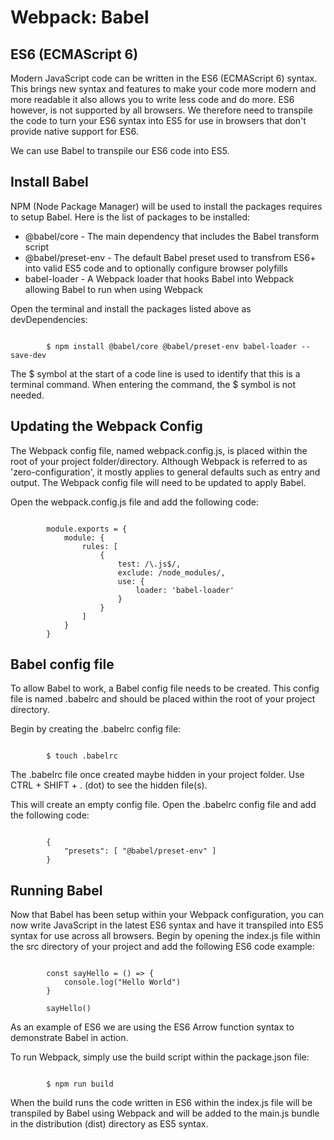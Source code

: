 # Webpack: Babel

## ES6 (ECMAScript 6)

Modern JavaScript code can be written in the ES6 (ECMAScript 6) syntax. This brings new syntax and features to make your code more modern and more readable it also allows you to write less code and do more. ES6 however, is not supported by all browsers. We therefore need to transpile the code to turn your ES6 syntax into ES5 for use in browsers that don't provide native support for ES6.

We can use Babel to transpile our ES6 code into ES5.

## Install Babel

NPM (Node Package Manager) will be used to install the packages requires to setup Babel. Here is the list of packages to be installed:

* @babel/core - The main dependency that includes the Babel transform script
* @babel/preset-env  - The default Babel preset used to transfrom ES6+ into valid ES5 code and to optionally configure browser polyfills
* babel-loader - A Webpack loader that hooks Babel into Webpack allowing Babel to run when using Webpack

Open the terminal and install the packages listed above as devDependencies:

```

		$ npm install @babel/core @babel/preset-env babel-loader --save-dev

```

The $ symbol at the start of a code line is used to identify that this is a terminal command. When entering the command, the $ symbol is not needed.

## Updating the Webpack Config

The Webpack config file, named webpack.config.js, is placed within the root of your project folder/directory. Although Webpack is referred to as 'zero-configuration', it mostly applies to general defaults such as entry and output. The Webpack config file will need to be updated to apply Babel.

Open the webpack.config.js file and add the following code:

```

		module.exports = {
			module: {
				rules: [
					{
						test: /\.js$/,
						exclude: /node_modules/,
						use: {
							loader: 'babel-loader'
						}
					}
				]
			}
		}

```

## Babel config file

To allow Babel to work, a Babel config file needs to be created. This config file is named .babelrc and should be placed within the root of your project directory.

Begin by creating the .babelrc config file:

```

		$ touch .babelrc

```

The .babelrc file once created maybe hidden in your project folder. Use CTRL + SHIFT + . (dot) to see the hidden file(s).

This will create an empty config file. Open the .babelrc config file and add the following code:

```

		{
			"presets": [ "@babel/preset-env" ]
		}

```

## Running Babel

Now that Babel has been setup within your Webpack configuration, you can now write JavaScript in the latest ES6 syntax and have it transpiled into ES5 syntax for use across all browsers. Begin by opening the index.js file within the src directory of your project and add the following ES6 code example:

```

		const sayHello = () => {
			console.log("Hello World")
		}

		sayHello()

```

As an example of ES6 we are using the ES6 Arrow function syntax to demonstrate Babel in action.

To run Webpack, simply use the build script within the package.json file:

```

		$ npm run build

```

When the build runs the code written in ES6 within the index.js file will be transpiled by Babel using Webpack and will be added to the main.js bundle in the distribution (dist) directory as ES5 syntax.
